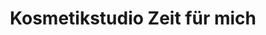 ---
title: "Kosmetikstudio Zeit für mich"
url: /wittenberge/kosmetikstudio-zeit-fuer-mich/
shop: Kosmetik
---